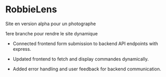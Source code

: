 # RobbieLens
Site en version alpha pour un photographe

1ere branche pour rendre le site dynamique

- Connected frontend form submission to backend API endpoints with express.

- Updated frontend to fetch and display commandes dynamically.

- Added error handling and user feedback for backend communication.